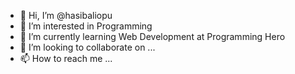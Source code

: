 - 👋 Hi, I’m @hasibaliopu
- 👀 I’m interested in Programming
- 🌱 I’m currently learning Web Development at Programming Hero
- 💞️ I’m looking to collaborate on ...
- 📫 How to reach me ...

<!---
hasibaliopu/hasibaliopu is a ✨ special ✨ repository because its `README.md` (this file) appears on your GitHub profile.
You can click the Preview link to take a look at your changes.
--->
